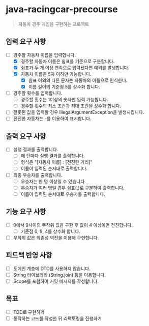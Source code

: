 # java-racingcar-precourse
> 자동차 경주 게임을 구현하는 프로젝트 

## 입력 요구 사항
- [ ] 경주할 자동차 이름을 입력합니다.
  - [x] 경주할 자동차 이름은 쉼표를 기준으로 구분합니다. 
  - [x] 쉼표가 두 개 이상 연속으로 입력됐다면 예외를 발생합니다. 
  - [x] 자동차 이름은 5자 이하만 가능합니다.
    - [x] 쉼표 이외의 다른 문자는 자동차의 이름으로 인식한다.
    - [x] 이름 길이의 기준점 5를 상수화 합니다.
- [ ] 경주할 횟수를 입력합니다.
  - [ ] 경주할 횟수는 1이상의 숫자만 입력 가능합니다.
  - [ ] 경주할 횟수의 최소 조건과 최대 조건을 상수화 합니다. 
- [ ] 잘못된 값을 입력할 경우 IllegalArgumentException을 발생시킵니다.
- [ ] 전진한 자동차는 -를 이용하여 표시합니다.

## 출력 요구 사항
- [ ] 실행 결과를 출력합니다. 
  - [ ] 매 턴마다 실행 결과를 출력합니다.
  - [ ] 형식은 "[자동차 이름] : [전진한 거리]"
  - [ ] 이름이 입력된 순서대로 출력합니다.
- [ ] 최종 우승자를 출력합니다.
  - [ ] 우승자는 한 명 이상일 수 있습니다.
  - [ ] 우승자가 여러 명일 경우 쉼표(,)로 구분하여 출력합니다.
  - [ ] 이름이 입력된 순서대로 우승자를 출력합니다.

## 기능 요구 사항
- [ ] 0에서 9사이의 무작위 값을 구한 후 값이 4 이상이면 전진합니다.
  - [ ] 기준점 0, 9, 4를 상수화 합니다.
- [ ] 무작위 값은 의존성 역전을 이용해 구현합니다. 

## 피드백 반영 사항 
- [ ] 도메인 계층에 DTO를 사용하지 않습니다.
- [ ] String 라이브러리 (String.join) 등을 이용합니다.
- [ ] Scope를 포함하여 커밋 메시지를 작성합니다.

## 목표
- [ ] TDD로 구현하기 
- [ ] 동작하는 코드를 작성한 뒤 리팩토링을 진행하기
